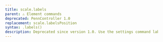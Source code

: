 ```yaml
---
title: scale.labels
parent: ⚠ Element commands
deprecated: PennController 1.0
replacement: scale.labelsPosition
syntax: .labels()
description: Deprecated since version 1.0. Use the settings command labelsPosition instead.
---
```



